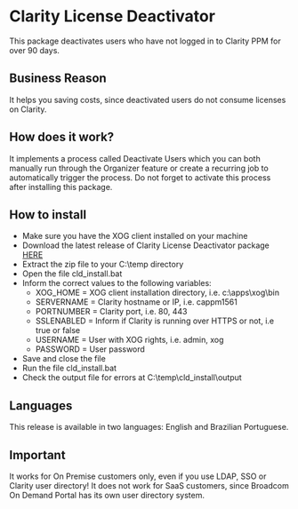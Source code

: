 # Clarity License Deactivator
This package deactivates users who have not logged in to Clarity PPM for over 90 days.

## Business Reason
It helps you saving costs, since deactivated users do not consume licenses on Clarity.

## How does it work?
It implements a process called Deactivate Users which you can both manually run through the Organizer feature or create a recurring job to automatically trigger the process. Do not forget to activate this process after installing this package.

## How to install
- Make sure you have the XOG client installed on your machine
- Download the latest release of Clarity License Deactivator package [HERE](https://github.com/thiagobottoni/Clarity-License-Deactivator/releases)
- Extract the zip file to your C:\temp directory
- Open the file cld_install.bat
- Inform the correct values to the following variables: 
  - XOG_HOME = XOG client installation directory, i.e. c:\apps\xog\bin
  - SERVERNAME = Clarity hostname or IP, i.e. cappm1561
  - PORTNUMBER = Clarity port, i.e. 80, 443
  - SSLENABLED = Inform if Clarity is running over HTTPS or not, i.e true or false
  - USERNAME = User with XOG rights, i.e. admin, xog
  - PASSWORD = User password
- Save and close the file
- Run the file cld_install.bat
- Check the output file for errors at C:\temp\cld_install\output

## Languages
This release is available in two languages: English and Brazilian Portuguese.

## Important
It works for On Premise customers only, even if you use LDAP, SSO or Clarity user directory! It does not work for SaaS customers, since Broadcom On Demand Portal has its own user directory system.
